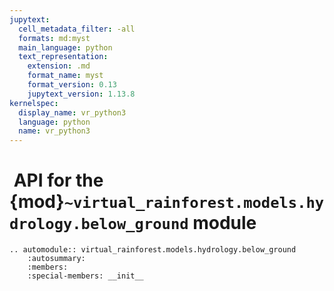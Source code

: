 ```yaml
---
jupytext:
  cell_metadata_filter: -all
  formats: md:myst
  main_language: python
  text_representation:
    extension: .md
    format_name: myst
    format_version: 0.13
    jupytext_version: 1.13.8
kernelspec:
  display_name: vr_python3
  language: python
  name: vr_python3
---
```


#  API for the {mod}`~virtual_rainforest.models.hydrology.below_ground` module

```{eval-rst}
.. automodule:: virtual_rainforest.models.hydrology.below_ground
    :autosummary:
    :members:
    :special-members: __init__
```
